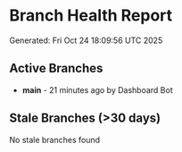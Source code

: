# Branch Health Report
Generated: Fri Oct 24 18:09:56 UTC 2025

## Active Branches
- **main** - 21 minutes ago by Dashboard Bot

## Stale Branches (>30 days)
No stale branches found
